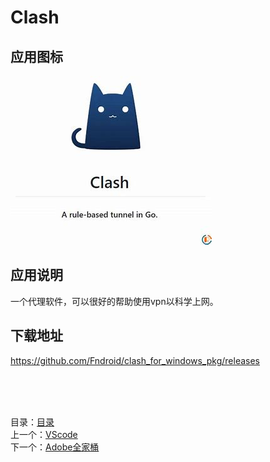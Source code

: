 # Clash

## 应用图标

![picture](../src/Clash.jpg)

## 应用说明

一个代理软件，可以很好的帮助使用vpn以科学上网。

## 下载地址

<https://github.com/Fndroid/clash_for_windows_pkg/releases>

&nbsp;  
&nbsp;  
&nbsp;  

目录：[目录](../Readme.md)  
上一个：[VScode](VScode.md)  
下一个：[Adobe全家桶](Adobe.md)
